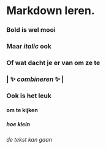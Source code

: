 # Markdown leren.

### **Bold** is wel mooi
### Maar *italic* ook
### Of wat dacht je er van om ze te 
###  	__| :sparkles: *combineren* :sparkles: |__


### Ook is het leuk
#### om te kijken
##### hoe klein 
###### de tekst kan gaan
 


